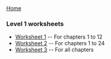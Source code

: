 <div class="nav">
  <a href="/index.html">Home</a>
</div>

### Level 1 worksheets

* [Worksheet 1](worksheet1.html) -- For chapters 1 to 12
* [Worksheet 2](worksheet2.html) -- For chapters 1 to 24
* [Worksheet 3](worksheet3.html) -- For all chapters


